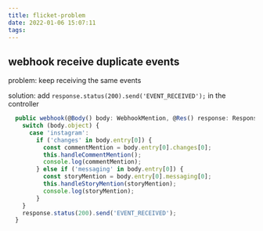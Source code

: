 ```yaml
---
title: flicket-problem
date: 2022-01-06 15:07:11
tags:
---
```


## webhook receive duplicate events

  problem: keep receiving the same events

  solution: add `response.status(200).send('EVENT_RECEIVED');` in the controller

  ```ts
    public webhook(@Body() body: WebhookMention, @Res() response: Response): void {
      switch (body.object) {
        case 'instagram':
          if ('changes' in body.entry[0]) {
            const commentMention = body.entry[0].changes[0];
            this.handleCommentMention();
            console.log(commentMention);
          } else if ('messaging' in body.entry[0]) {
            const storyMention = body.entry[0].messaging[0];
            this.handleStoryMention(storyMention);
            console.log(storyMention);
          }
      }
      response.status(200).send('EVENT_RECEIVED');
    }
  ```
